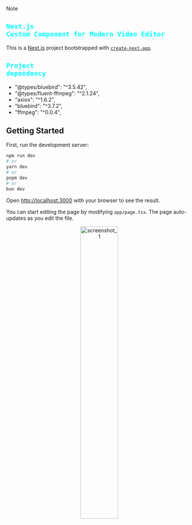 > [!NOTE]
>
> ## <code style="color : aqua">Next.js Custom Component for Modern Video Editor</code>
>
> This is a [Next.js](https://nextjs.org/) project bootstrapped with [`create-next-app`](https://github.com/vercel/next.js/tree/canary/packages/create-next-app).

## <code style="color: aqua">Project dependency</code>

- "@types/bluebird": "^3.5.42",
- "@types/fluent-ffmpeg": "^2.1.24",
- "axios": "^1.6.2",
- "bluebird": "^3.7.2",
- "ffmpeg": "^0.0.4",

## Getting Started

First, run the development server:

```bash
npm run dev
# or
yarn dev
# or
pnpm dev
# or
bun dev
```

Open [http://localhost:3000](http://localhost:3000) with your browser to see the result.

You can start editing the page by modifying `app/page.tsx`. The page auto-updates as you edit the file.

<p align="center">
    <img src="https://github.com/carlsenior/Video-Scrubber/assets/135102284/86eea85c-2bd7-4867-8ec2-8f7bc30269be" width="45%" alt="screenshot_1" />
</p>
